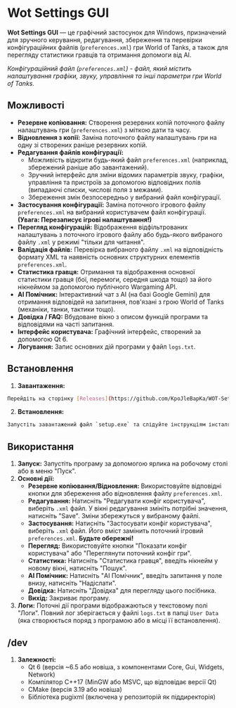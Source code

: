 # Wot Settings GUI

**Wot Settings GUI** — це графічний застосунок для Windows, призначений для зручного керування, редагування, збереження та перевірки конфігураційних файлів (`preferences.xml`) гри World of Tanks, а також для перегляду статистики гравців та отримання допомоги від AI.

*Конфігураційний файл (`preferences.xml`) - файл, який містить налаштування графіки, звуку, управління та інші параметри гри World of Tanks.*

## Можливості

* **Резервне копіювання:** Створення резервних копій поточного файлу налаштувань гри (`preferences.xml`) з міткою дати та часу.
* **Відновлення з копії:** Заміна поточного файлу налаштувань гри на одну зі створених раніше резервних копій.
* **Редагування файлів конфігурації:**
    * Можливість відкрити будь-який файл `preferences.xml` (наприклад, збережений раніше або завантажений).
    * Зручний інтерфейс для зміни відомих параметрів звуку, графіки, управління та пристроїв за допомогою відповідних полів (випадаючі списки, числові поля з межами).
    * Збереження змін безпосередньо у вибраний файл конфігурації.
* **Застосування конфігурації:** Заміна поточного ігрового файлу `preferences.xml` на вибраний користувачем файл конфігурації. **(Увага: Перезаписує ігрові налаштування!)**
* **Перегляд конфігурацій:** Відображення відфільтрованих налаштувань з поточного ігрового файлу або будь-якого вибраного файлу `.xml` у режимі "тільки для читання".
* **Валідація файлів:** Перевірка вибраного файлу `.xml` на відповідність формату XML та наявність основних структурних елементів `preferences.xml`.
* **Статистика гравця:** Отримання та відображення основної статистики гравця (бої, перемоги, середня шкода тощо) за його нікнеймом за допомогою публічного Wargaming API.
* **AI Помічник:** Інтерактивний чат з AI (на базі Google Gemini) для отримання відповідей на запитання, пов'язані з грою World of Tanks (механіки, танки, тактики тощо).
* **Довідка / FAQ:** Вбудоване вікно з описом функцій програми та відповідями на часті запитання.
* **Інтерфейс користувача:** Графічний інтерфейс, створений за допомогою Qt 6.
* **Логування:** Запис основних дій програми у файл `logs.txt`.

## Встановлення

1.  **Завантаження:** 
```bash 
Перейдіть на сторінку [Releases](https://github.com/KpoJleBapKa/WOT-Settings) та завантажте останню версію інсталятора ("WOT Settings v0.15.2 setup.exe`).
```
2.  **Встановлення:** 
```bash
Запустіть завантажений файл `setup.exe` та слідуйте інструкціям інсталятора. Він скопіює програму та всі необхідні компоненти на ваш комп'ютер і створить ярлики (якщо вибрано).
```

## Використання

1.  **Запуск:** Запустіть програму за допомогою ярлика на робочому столі або в меню "Пуск".
2.  **Основні дії:**
    * **Резервне копіювання/Відновлення:** Використовуйте відповідні кнопки для збереження або відновлення файлу `preferences.xml`.
    * **Редагування:** Натисніть "Редагувати конфіг користувача", виберіть `.xml` файл. У вікні редагування змініть потрібні значення, натисніть "Save". Зміни збережуться у вибраному файлі.
    * **Застосування:** Натисніть "Застосувати конфіг користувача", виберіть `.xml` файл. Його вміст замінить поточний ігровий `preferences.xml`. **Будьте обережні!**
    * **Перегляд:** Використовуйте кнопки "Показати конфіг користувача" або "Переглянути поточний конфіг гри".
    * **Статистика:** Натисніть "Статистика гравця", введіть нікнейм у новому вікні, натисніть "Пошук".
    * **AI Помічник:** Натисніть "AI Помічник", введіть запитання у поле внизу, натисніть "Надіслати".
    * **Довідка:** Натисніть "Довідка" для перегляду цього посібника.
    * **Вихід:** Закриває програму.
3.  **Логи:** Поточні дії програми відображаються у текстовому полі "Логи". Повний лог зберігається у файлі `logs.txt` в папці `User Data` (яка створюється поряд з програмою або в місці її встановлення).

## /dev

1.  **Залежності:**
    * Qt 6 (версія ~6.5 або новіша, з компонентами Core, Gui, Widgets, Network)
    * Компілятор C++17 (MinGW або MSVC, що відповідає версії Qt)
    * CMake (версія 3.19 або новіша)
    * Бібліотека pugixml (включена у репозиторій як піддиректорія)
